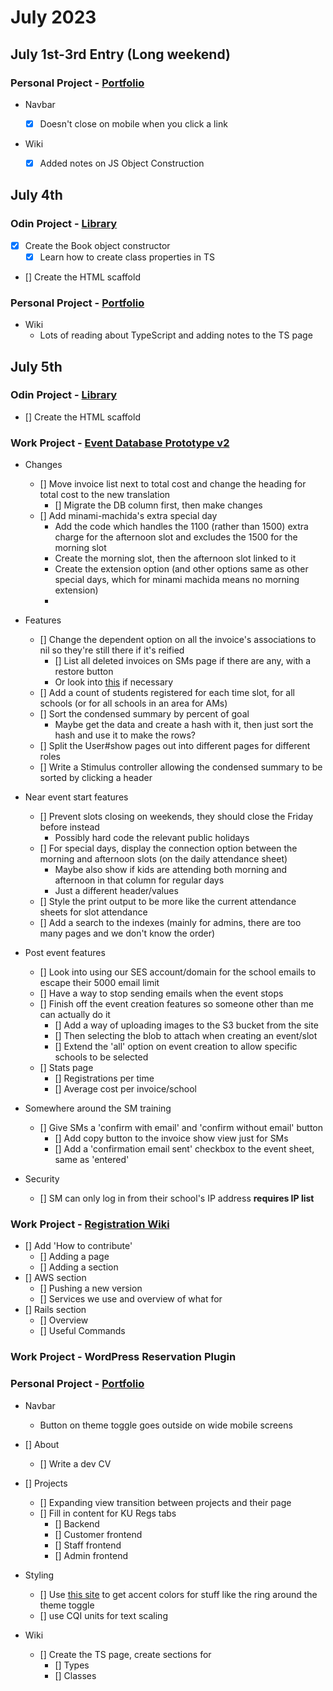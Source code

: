 # July 2023

## July 1st-3rd Entry (Long weekend)

### Personal Project - [Portfolio](https://www.theodinproject.com/lessons/advanced-html-and-css-personal-portfolio)

- Navbar

  - [x] Doesn't close on mobile when you click a link

- Wiki
  - [x] Added notes on JS Object Construction

## July 4th

### Odin Project - [Library](https://www.theodinproject.com/lessons/javascript-library)

- [x] Create the Book object constructor
  - [x] Learn how to create class properties in TS
- [] Create the HTML scaffold

### Personal Project - [Portfolio](https://www.theodinproject.com/lessons/advanced-html-and-css-personal-portfolio)

- Wiki
  - Lots of reading about TypeScript and adding notes to the TS page

## July 5th

### Odin Project - [Library](https://www.theodinproject.com/lessons/javascript-library)

- [] Create the HTML scaffold

### Work Project - [Event Database Prototype v2](https://github.com/Brett-Tanner/db_prototype_v2.git)

- Changes

  - [] Move invoice list next to total cost and change the heading for total cost to the new translation
    - [] Migrate the DB column first, then make changes
  - [] Add minami-machida's extra special day
    - Add the code which handles the 1100 (rather than 1500) extra charge for the afternoon slot and excludes the 1500 for the morning slot
    - Create the morning slot, then the afternoon slot linked to it
    - Create the extension option (and other options same as other special days, which for minami machida means no morning extension)
    -

- Features

  - [] Change the dependent option on all the invoice's associations to nil so they're still there if it's reified
    - [] List all deleted invoices on SMs page if there are any, with a restore button
    - Or look into [this](https://github.com/westonganger/paper_trail-association_tracking) if necessary
  - [] Add a count of students registered for each time slot, for all schools (or for all schools in an area for AMs)
  - [] Sort the condensed summary by percent of goal
    - Maybe get the data and create a hash with it, then just sort the hash and use it to make the rows?
  - [] Split the User#show pages out into different pages for different roles
  - [] Write a Stimulus controller allowing the condensed summary to be sorted by clicking a header

- Near event start features

  - [] Prevent slots closing on weekends, they should close the Friday before instead
    - Possibly hard code the relevant public holidays
  - [] For special days, display the connection option between the morning and afternoon slots (on the daily attendance sheet)
    - Maybe also show if kids are attending both morning and afternoon in that column for regular days
    - Just a different header/values
  - [] Style the print output to be more like the current attendance sheets for slot attendance
  - [] Add a search to the indexes (mainly for admins, there are too many pages and we don't know the order)

- Post event features

  - [] Look into using our SES account/domain for the school emails to escape their 5000 email limit
  - [] Have a way to stop sending emails when the event stops
  - [] Finish off the event creation features so someone other than me can actually do it
    - [] Add a way of uploading images to the S3 bucket from the site
    - [] Then selecting the blob to attach when creating an event/slot
    - [] Extend the 'all' option on event creation to allow specific schools to be selected
  - [] Stats page
    - [] Registrations per time
    - [] Average cost per invoice/school

- Somewhere around the SM training

  - [] Give SMs a 'confirm with email' and 'confirm without email' button
    - [] Add copy button to the invoice show view just for SMs
    - [] Add a 'confirmation email sent' checkbox to the event sheet, same as 'entered'

- Security

  - [] SM can only log in from their school's IP address **requires IP list**

### Work Project - [Registration Wiki](https://github.com/Brett-Tanner/db_prototype_v2.git)

- [] Add 'How to contribute'
  - [] Adding a page
  - [] Adding a section
- [] AWS section
  - [] Pushing a new version
  - [] Services we use and overview of what for
- [] Rails section
  - [] Overview
  - [] Useful Commands

### Work Project - WordPress Reservation Plugin

### Personal Project - [Portfolio](https://www.theodinproject.com/lessons/advanced-html-and-css-personal-portfolio)

- Navbar
  - Button on theme toggle goes outside on wide mobile screens
- [] About
  - [] Write a dev CV
- [] Projects

  - [] Expanding view transition between projects and their page
  - [] Fill in content for KU Regs tabs
    - [] Backend
    - [] Customer frontend
    - [] Staff frontend
    - [] Admin frontend

- Styling

  - [] Use [this site](https://realtimecolors.com/palettes/?colors=1e0f1f-eeddee-a151a4-e1c5e2-ad5eb0#generator) to get accent colors for stuff like the ring around the theme toggle
  - [] use CQI units for text scaling

- Wiki
  - [] Create the TS page, create sections for
    - [] Types
    - [] Classes
